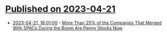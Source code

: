 # [Published on 2023-04-21](index.md)

* [2023-04-21, 16:01:00](https://slashdot.org/story/23/04/21/1431256/more-than-25-of-the-companies-that-merged-with-spacs-during-the-boom-are-penny-stocks-now?utm_source=rss1.0mainlinkanon&utm_medium=feed) - [More Than 25% of the Companies That Merged With SPACs During the Boom Are Penny Stocks Now](https://slashdot.org/story/23/04/21/1431256/more-than-25-of-the-companies-that-merged-with-spacs-during-the-boom-are-penny-stocks-now?utm_source=rss1.0mainlinkanon&utm_medium=feed)
